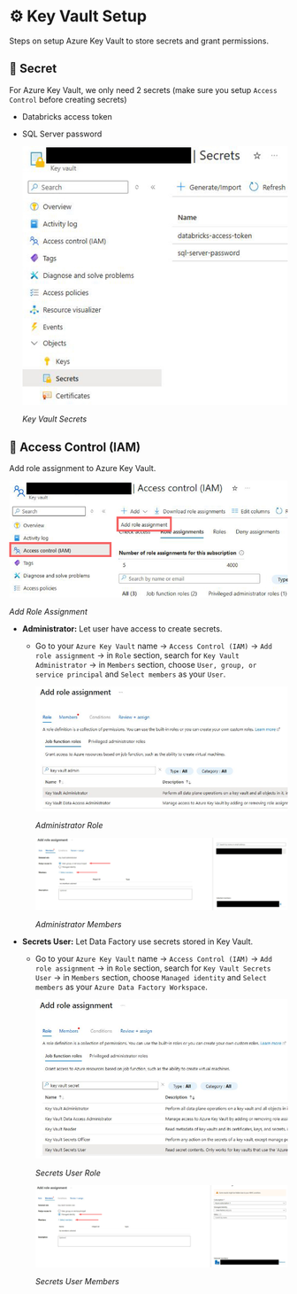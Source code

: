 # ⚙️ Key Vault Setup

Steps on setup Azure Key Vault to store secrets and grant permissions.

## 🧾 Secret

For Azure Key Vault, we only need 2 secrets (make sure you setup `Access Control` before creating secrets)

- Databricks access token
- SQL Server password

  ![key_vault](/docs/image/key_vault_img/key_vault.JPG)

  *Key Vault Secrets*

## 🔐 Access Control (IAM)

Add role assignment to Azure Key Vault.

![add_role](/docs/image/key_vault_img/add_role.JPG)

*Add Role Assignment*

- **Administrator:** Let user have access to create secrets.

  - Go to your `Azure Key Vault` name -> `Access Control (IAM)` -> `Add role assignment` -> in `Role` section, search for `Key Vault Administrator` -> in `Members` section, choose `User, group, or service principal` and `Select members` as your `User`.

    ![administrator_role](/docs/image/key_vault_img/admin_role.JPG)

    *Administrator Role*

    ![administrator_members](/docs/image/key_vault_img/admin_members.JPG)

    *Administrator Members*

- **Secrets User:** Let Data Factory use secrets stored in Key Vault.

  - Go to your `Azure Key Vault` name -> `Access Control (IAM)` -> `Add role assignment` -> in `Role` section, search for `Key Vault Secrets User` -> in `Members` section, choose `Managed identity` and `Select members` as your `Azure Data Factory Workspace`.

    ![user_role](/docs/image/key_vault_img/user_role.JPG)

    *Secrets User Role*

    ![user_members](/docs/image/key_vault_img/user_members.JPG)

    *Secrets User Members*